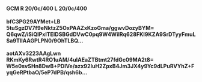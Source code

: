 #### GCM R 20/0c/400 L 20/0c/400
**bfC3PG29AYMet+LB**<br/>**5tuSgzDV7f9eNktzZ5OxPAAZxKzoGma/ggwvDozyBYM=**<br/>**Q6qwZ/iSiQIPxlTEIDSBGdDVwC0pq9W4WiIRq628FKI9KZA9SrDTyyFmuLSa9TlIAAGPLPN0/9OhTLBQ...**<br/><br/>
**aotAXv3223AAgLwn**<br/>**RKmKy6RwtR4RO1uAM/4uIAEaZTBtmt27fdGc09MA2t8=**<br/>**W5e0svSHn8DwB+PDlVe/azx92IuH2ZpxB4Jm3JX4y9Yc9dLPuRVYhZ+FyqGeRPtbaO/5eP7dPB/qsh6b...**